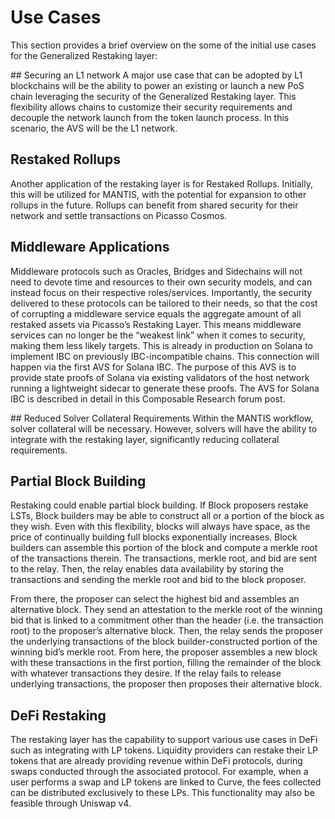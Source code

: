 # Use Cases

This section provides a brief overview on the some of the initial use cases for the Generalized Restaking layer:

## Securing an L1 network
A major use case that can be adopted by L1 blockchains will be the ability to power an existing or launch a new PoS chain leveraging the security of the Generalized Restaking layer. This flexibility allows chains to customize their security requirements and decouple the network launch from the token launch process. In this scenario, the AVS will be the L1 network.

## Restaked Rollups
Another application of the restaking layer is for Restaked Rollups. Initially, this will be utilized for MANTIS, with the potential for expansion to other rollups in the future. Rollups can benefit from shared security for their network and settle transactions on Picasso Cosmos.

## Middleware Applications
Middleware protocols such as Oracles, Bridges and Sidechains will not need to devote time and resources to their own security models, and can instead focus on their respective roles/services. Importantly, the security delivered to these protocols can be tailored to their needs, so that the cost of corrupting a middleware service equals the aggregate amount of all restaked assets via Picasso’s Restaking Layer. This means middleware services can no longer be the “weakest link” when it comes to security, making them less likely targets.
This is already in production on Solana to implement IBC on previously IBC-incompatible chains. This connection will happen via the first AVS for Solana IBC. The purpose of this AVS is to provide state proofs of Solana via existing validators of the host network running a lightweight sidecar to generate these proofs. The AVS for Solana IBC is described in detail in this Composable Research forum post. 

## Reduced Solver Collateral Requirements
Within the MANTIS workflow, solver collateral will be necessary. However, solvers will have the ability to integrate with the restaking layer, significantly reducing collateral requirements.

## Partial Block Building
Restaking could enable partial block building. If Block proposers restake LSTs, Block builders may be able to construct all or a portion of the block as they wish. Even with this flexibility, blocks will always have space, as the price of continually building full blocks exponentially increases. Block builders can assemble this portion of the block and compute a merkle root of the transactions therein. The transactions, merkle root, and bid are sent to the relay. Then, the relay enables data availability by storing the transactions and sending the merkle root and bid to the block proposer. 

From there, the proposer can select the highest bid and assembles an alternative block. They send an attestation to the merkle root of the winning bid that is linked to a commitment other than the header (i.e. the transaction root) to the proposer’s alternative block. Then, the relay sends the proposer the underlying transactions of the block builder-constructed portion of the winning bid’s merkle root. From here, the proposer assembles a new block with these transactions in the first portion, filling the remainder of the block with whatever transactions they desire. If the relay fails to release underlying transactions, the proposer then proposes their alternative block.


## DeFi Restaking 
The restaking layer has the capability to support various use cases in DeFi such as integrating with LP tokens.
Liquidity providers can restake their LP tokens that are already providing revenue within DeFi protocols, during swaps conducted through the associated protocol. For example, when a user performs a swap and LP tokens are linked to Curve, the fees collected can be distributed exclusively to these LPs. This functionality may also be feasible through Uniswap v4.

